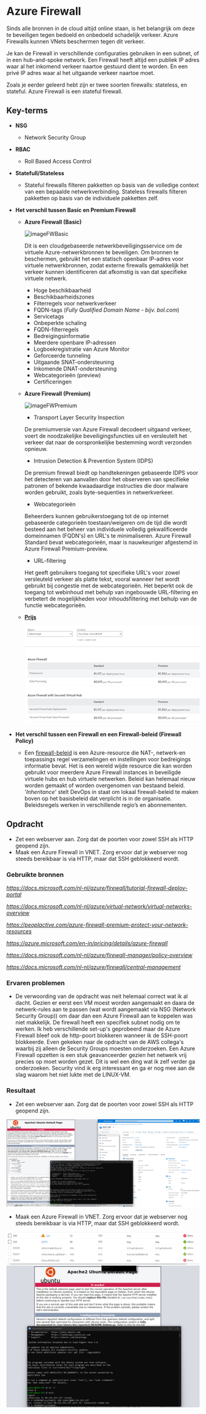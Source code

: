 # **Azure Firewall**

Sinds alle bronnen in de cloud altijd online staan, is het belangrijk om deze te beveiligen tegen bedoeld en onbedoeld schadelijk verkeer. Azure Firewalls kunnen VNets beschermen tegen dit verkeer.

Je kan de Firewall in verschillende configuraties gebruiken in een subnet, of in een hub-and-spoke network. Een Firewall heeft altijd een publiek IP adres waar al het inkomend verkeer naartoe gestuurd dient te worden. En een privé IP adres waar al het uitgaande verkeer naartoe moet.

Zoals je eerder geleerd hebt zijn er twee soorten firewalls: stateless, en stateful. Azure Firewall is een stateful firewall. 

## **Key-terms**

- **NSG**
    
    - Network Security Group

- **RBAC**
    
    - Roll Based Access Control

- **Statefull/Stateless**
    
    - Stateful firewalls filteren pakketten op basis van de volledige context van een bepaalde netwerkverbinding.
    Stateless firewalls filteren pakketten op basis van de individuele pakketten zelf.

- **Het verschil tussen Basic en Premium Firewall**

    - **Azure Firewall (Basic)**

        ![imageFWBasic](https://docs.microsoft.com/nl-nl/azure/firewall/media/overview/firewall-standard.png)

        Dit is een cloudgebaseerde netwerkbeveiligingsservice om de virtuele Azure-netwerkbronnen te beveiligen. Om bronnen te beschermen, gebruikt het een statisch openbaar IP-adres voor virtuele netwerkbronnen, zodat externe firewalls gemakkelijk het verkeer kunnen identificeren dat afkomstig is van dat specifieke virtuele netwerk.

        - Hoge beschikbaarheid
        - Beschikbaarheidszones
        - Filterregels voor netwerkverkeer
        - FQDN-tags (*Fully Qualified Domain Name - bijv. bol.com*)
        - Servicetags
        - Onbeperkte schaling
        - FQDN-filterregels
        - Bedreigingsinformatie
        - Meerdere openbare IP-adressen
        - Logboekregistratie van Azure Monitor
        - Geforceerde tunneling
        - Uitgaande SNAT-ondersteuning
        - Inkomende DNAT-ondersteuning
        - Webcategorieën (preview)
        - Certificeringen

       

    -  **Azure Firewall (Premium)**

        ![imageFWPremium](https://docs.microsoft.com/nl-nl/azure/firewall/media/overview/firewall-premium.png)
 
        - Transport Layer Security Inspection
        
         De premiumversie van Azure Firewall decodeert uitgaand verkeer, voert de noodzakelijke beveiligingsfuncties uit en versleutelt het verkeer dat naar de oorspronkelijke bestemming wordt verzonden opnieuw.

        - Intrusion Detection & Prevention System (IDPS)
        
        De premium firewall biedt op handtekeningen gebaseerde IDPS voor het detecteren van aanvallen door het observeren van specifieke patronen of bekende kwaadaardige instructies die door malware worden gebruikt, zoals byte-sequenties in netwerkverkeer.

        - Webcategorieën
        
        Beheerders kunnen gebruikerstoegang tot de op internet gebaseerde categorieën toestaan/weigeren om de tijd die wordt besteed aan het beheer van individuele volledig gekwalificeerde domeinnamen (FQDN's) en URL's te minimaliseren. Azure Firewall Standard bevat webcategorieën, maar is nauwkeuriger afgestemd in Azure Firewall Premium-preview.

        - URL-filtering
        
        Het geeft gebruikers toegang tot specifieke URL's voor zowel versleuteld verkeer als platte tekst, vooral wanneer het wordt gebruikt bij congestie met de webcategorieën. Het beperkt ook de toegang tot webinhoud met behulp van ingebouwde URL-filtering en verbetert de mogelijkheden voor inhoudsfiltering met behulp van de functie webcategorieën.

    - [**Prijs**](https://azure.microsoft.com/nl-nl/pricing/details/azure-firewall)

        ![screenshot Desktop](../00_includes/AZ/AZ09_02.png)

- **Het verschil tussen een Firewall en een Firewall-beleid (Firewall Policy)**

    - Een [firewall-beleid](https://docs.microsoft.com/en-us/azure/firewall/central-management#firewall-policy) is een Azure-resource die NAT-, netwerk-en toepassings regel verzamelingen en instellingen voor bedreigings informatie bevat. Het is een wereld wijde resource die kan worden gebruikt voor meerdere Azure Firewall instances in beveiligde virtuele hubs en hub virtuele netwerken. Beleid kan helemaal nieuw worden gemaakt of worden overgenomen van bestaand beleid. '*Inheritance*' stelt DevOps in staat om lokaal firewall-beleid te maken boven op het basisbeleid dat verplicht is in de organisatie. Beleidsregels werken in verschillende regio’s en abonnementen.

## **Opdracht**

- Zet een webserver aan. Zorg dat de poorten voor zowel SSH als HTTP geopend zijn.
- Maak een Azure Firewall in VNET. Zorg ervoor dat je webserver nog steeds bereikbaar is via HTTP, maar dat SSH geblokkeerd wordt.

### **Gebruikte bronnen**

*<https://docs.microsoft.com/nl-nl/azure/firewall/tutorial-firewall-deploy-portal>*

*<https://docs.microsoft.com/nl-nl/azure/virtual-network/virtual-networks-overview>*

*<https://peoplactive.com/azure-firewall-premium-protect-your-network-resources>*

*<https://azure.microsoft.com/en-in/pricing/details/azure-firewall>*

*<https://docs.microsoft.com/nl-nl/azure/firewall-manager/policy-overview>*

*<https://docs.microsoft.com/nl-nl/azure/firewall/central-management>*

### **Ervaren problemen**

- De verwoording van de opdracht was neit helemaal correct wat ik al dacht. Gezien er eerst een VM moest worden aangemaakt en daara de netwerk-rules aan te passen (wat wordt aangemaakt via NSG (Network Security Group)) om daar dan een Azure Firewall aan te koppelen was niet makkelijk. De firewall heeft een specifiek subnet nodig om te werken. Ik heb verschillende set-up's geprobeerd maar de Azure Firewall bleef ook de http-poort blokkeren wanneer ik de SSH-poort blokkeerde. Even gekeken naar de opdracht van de AWS collega's waarbij zij alleen de Security Groups moesten onderzoeken. Een Azure Firewall opzetten is een stuk geavanceerder gezien het netwerk vrij precies op moet worden gezet. Dit is wel een ding wat ik zelf verder ga onderzoeken. Security vind ik erg interessant en ga er nog mee aan de slag waarom het niet lukte met de LINUX-VM.

### **Resultaat**

- Zet een webserver aan. Zorg dat de poorten voor zowel SSH als HTTP geopend zijn.

![screenshot Desktop](../00_includes/AZ/AZ09_05.png)

- Maak een Azure Firewall in VNET. Zorg ervoor dat je webserver nog steeds bereikbaar is via HTTP, maar dat SSH geblokkeerd wordt.

![screenshot Desktop](../00_includes/AZ/AZ09_06.png)
![screenshot Desktop](../00_includes/AZ/AZ09_07.png)

